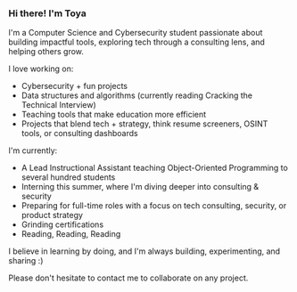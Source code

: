 ### Hi there! I'm Toya

I'm a Computer Science and Cybersecurity student passionate about building impactful tools, exploring tech through a consulting lens, and helping others grow.

I love working on:
- Cybersecurity + fun projects
- Data structures and algorithms (currently reading Cracking the Technical Interview)
- Teaching tools that make education more efficient 
- Projects that blend tech + strategy, think resume screeners, OSINT tools, or consulting dashboards

I'm currently:
- A Lead Instructional Assistant teaching Object-Oriented Programming to several hundred students 
- Interning this summer, where I'm diving deeper into consulting & security
- Preparing for full-time roles with a focus on tech consulting, security, or product strategy
- Grinding certifications
- Reading, Reading, Reading

I believe in learning by doing, and I'm always building, experimenting, and sharing :)

Please don't hesitate to contact me to collaborate on any project.
